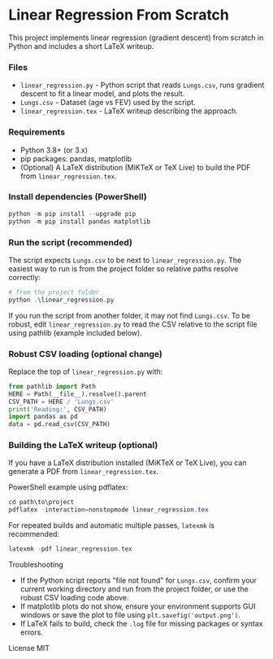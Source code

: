 # Linear Regression From Scratch

This project implements linear regression (gradient descent) from scratch in Python and includes a short LaTeX writeup.

### Files
- `linear_regression.py` - Python script that reads `Lungs.csv`, runs gradient descent to fit a linear model, and plots the result.
- `Lungs.csv` - Dataset (age vs FEV) used by the script.
- `linear_regression.tex` - LaTeX writeup describing the approach.

### Requirements
- Python 3.8+ (or 3.x)
- pip packages: pandas, matplotlib
- (Optional) A LaTeX distribution (MiKTeX or TeX Live) to build the PDF from `linear_regression.tex`.

### Install dependencies (PowerShell)

```powershell
python -m pip install --upgrade pip
python -m pip install pandas matplotlib
```

### Run the script (recommended)

The script expects `Lungs.csv` to be next to `linear_regression.py`. The easiest way to run is from the project folder so relative paths resolve correctly:

```powershell
# from the project folder
python .\linear_regression.py
```

If you run the script from another folder, it may not find `Lungs.csv`. To be robust, edit `linear_regression.py` to read the CSV relative to the script file using pathlib (example included below).

### Robust CSV loading (optional change)

Replace the top of `linear_regression.py` with:

```python
from pathlib import Path
HERE = Path(__file__).resolve().parent
CSV_PATH = HERE / 'Lungs.csv'
print('Reading:', CSV_PATH)
import pandas as pd
data = pd.read_csv(CSV_PATH)
```

### Building the LaTeX writeup (optional)

If you have a LaTeX distribution installed (MiKTeX or TeX Live), you can generate a PDF from `linear_regression.tex`.

PowerShell example using pdflatex:

```powershell
cd path\to\project
pdflatex -interaction=nonstopmode linear_regression.tex
```

For repeated builds and automatic multiple passes, `latexmk` is recommended:

```powershell
latexmk -pdf linear_regression.tex
```

Troubleshooting
- If the Python script reports "file not found" for `Lungs.csv`, confirm your current working directory and run from the project folder, or use the robust CSV loading code above.
- If matplotlib plots do not show, ensure your environment supports GUI windows or save the plot to file using `plt.savefig('output.png')`.
- If LaTeX fails to build, check the `.log` file for missing packages or syntax errors.

License
MIT


